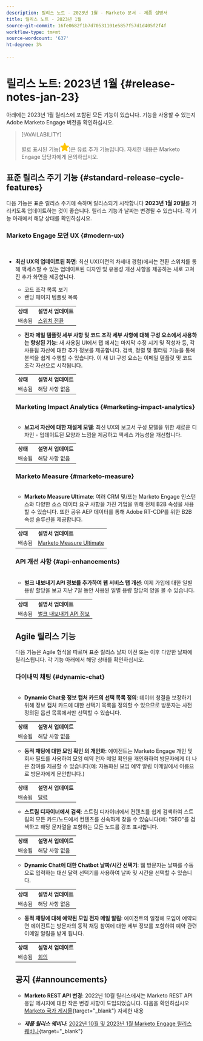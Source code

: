```yaml
---
description: 릴리스 노트 - 2023년 1월 - Marketo 문서 - 제품 설명서
title: 릴리스 노트 - 2023년 1월
source-git-commit: 16fe0682f1b7d70531101e5857f57d1d405f2f4f
workflow-type: tm+mt
source-wordcount: '637'
ht-degree: 3%

---
```


# 릴리스 노트: 2023년 1월 {#release-notes-jan-23}

아래에는 2023년 1월 릴리스에 포함된 모든 기능이 있습니다. 기능을 사용할 수 있는지 Adobe Marketo Engage 버전을 확인하십시오.

>[!AVAILABILITY]
>
>별로 표시된 기능(![별](assets/yellow-star.png))은 유료 추가 기능입니다. 자세한 내용은 Marketo Engage 담당자에게 문의하십시오.

## 표준 릴리스 주기 기능 {#standard-release-cycle-features}

다음 기능은 표준 릴리스 주기에 속하며 릴리스되기 시작합니다 **2023년 1월 20일**&#x200B;를 가리키도록 업데이트하는 것이 좋습니다. 릴리스 기능과 날짜는 변경될 수 있습니다. 각 기능 아래에서 해당 상태를 확인하십시오.

### Marketo Engage 모던 UX {#modern-ux}

</br>

* **최신 UX의 업데이트된 화면**: 최신 UX(이전의 차세대 경험)에서는 전환 스위치를 통해 액세스할 수 있는 업데이트된 디자인 및 유용성 개선 사항을 제공하는 새로 고쳐진 추가 화면을 제공합니다.

   * 코드 조각 목록 보기
   * 랜딩 페이지 템플릿 목록

   <table> 
  <tr> 
   <td><b>상태</b></td>
   <td><b>설명서 업데이트</b></td>
  </tr>
  <tr> 
   <td>배송됨</td>
   <td><a href="/help/marketo/product-docs/marketo-engage-modern-ux/toggle-switch.md">스위치 전환</a></td>
  </tr>
  </tbody>
</table>

* **전자 메일 템플릿 세부 사항 및 코드 조각 세부 사항에 대해 구성 요소에서 사용하는 향상된 기능**: 새 사용됨 UI에서 탭 에서는 마지막 수정 시기 및 작성자 등, 각 사용됨 자산에 대한 추가 정보를 제공합니다. 검색, 정렬 및 필터링 기능을 통해 분석을 쉽게 수행할 수 있습니다. 이 새 UI 구성 요소는 이메일 템플릿 및 코드 조각 자산으로 시작됩니다.

<table> 
  <tr> 
   <td><b>상태</b></td>
   <td><b>설명서 업데이트</b></td>
  </tr>
  <tr> 
   <td>배송됨</td>
   <td>해당 사항 없음</td>
  </tr>
  </tbody>
</table>

### Marketing Impact Analytics {#marketing-impact-analytics}

</br>

* **보고서 자산에 대한 재설계 모델**: 최신 UX의 보고서 구성 모델을 위한 새로운 디자인 - 업데이트된 모양과 느낌을 제공하고 액세스 가능성을 개선합니다.

<table> 
  <tr> 
   <td><b>상태</b></td>
   <td><b>설명서 업데이트</b></td>
  </tr>
  <tr> 
   <td>배송됨</td>
   <td>해당 사항 없음</td>
  </tr>
  </tbody>
</table>

### Marketo Measure {#marketo-measure}

</br>

* **Marketo Measure Ultimate**: 여러 CRM 및/또는 Marketo Engage 인스턴스와 다양한 소스 데이터 요구 사항을 가진 기업을 위해 전체 B2B 속성을 사용할 수 있습니다. 또한 공유 AEP 데이터를 통해 Adobe RT-CDP를 위한 B2B 속성 솔루션을 제공합니다.

<table> 
  <tr> 
   <td><b>상태</b></td>
   <td><b>설명서 업데이트</b></td>
  </tr>
  <tr> 
   <td>배송됨</td>
   <td><a href="https://experienceleague.adobe.com/docs/experience-platform/destinations/catalog/adobe/marketo-measure-ultimate.html">Marketo Measure Ultimate</a></td>
  </tr>
  </tbody>
</table>

### API 개선 사항 {#api-enhancements}

</br>

* **벌크 내보내기 API 정보를 추가하여 웹 서비스 탭 개선**: 이제 가입에 대한 일별 용량 할당을 보고 지난 7일 동안 사용된 일별 용량 할당의 양을 볼 수 있습니다.

<table> 
  <tr> 
   <td><b>상태</b></td>
   <td><b>설명서 업데이트</b></td>
  </tr>
  <tr> 
   <td>배송됨</td>
   <td><a href="/help/marketo/product-docs/administration/settings/bulk-export-api-information.md">벌크 내보내기 API 정보</a></td>
  </tr>
  </tbody>
</table>

## Agile 릴리스 기능

다음 기능은 Agile 형식을 따르며 표준 릴리스 날짜 이전 또는 이후 다양한 날짜에 릴리스됩니다. 각 기능 아래에서 해당 상태를 확인하십시오.

### 다이내믹 채팅 {#dynamic-chat}

</br>

* **Dynamic Chat용 정보 캡처 카드의 선택 목록 정의**: 데이터 청결을 보장하기 위해 정보 캡처 카드에 대한 선택기 목록을 정의할 수 있으므로 방문자는 사전 정의된 옵션 목록에서만 선택할 수 있습니다.

<table> 
  <tr> 
   <td><b>상태</b></td>
   <td><b>설명서 업데이트</b></td>
  </tr>
  <tr> 
   <td>배송됨</td>
   <td>해당 사항 없음</td>
  </tr>
  </tbody>
</table>

* **동적 채팅에 대한 모임 확인 의 개인화**: 에이전트는 Marketo Engage 개인 및 회사 필드를 사용하여 모임 예약 전자 메일 확인을 개인화하여 방문자에게 더 나은 참여를 제공할 수 있습니다(예: 자동화된 모임 예약 알림 이메일에서 이름으로 방문자에게 문안합니다.)

<table> 
  <tr> 
   <td><b>상태</b></td>
   <td><b>설명서 업데이트</b></td>
  </tr>
  <tr> 
   <td>배송됨</td>
   <td><a href="/help/marketo/product-docs/demand-generation/dynamic-chat/appointment-scheduling/calendar.md">달력</a></td>
  </tr>
  </tbody>
</table>

* **스트림 디자이너에서 검색**: 스트림 디자이너에서 컨텐츠를 쉽게 검색하여 스트림의 모든 카드/노드에서 컨텐츠를 신속하게 찾을 수 있습니다(예: &quot;SEO&quot;를 검색하고 해당 문자열을 포함하는 모든 노드를 강조 표시합니다.

<table> 
  <tr> 
   <td><b>상태</b></td>
   <td><b>설명서 업데이트</b></td>
  </tr>
  <tr> 
   <td>배송됨</td>
   <td>해당 사항 없음</td>
  </tr>
  </tbody>
</table>

* **Dynamic Chat에 대한 Chatbot 날짜/시간 선택기**: 웹 방문자는 날짜를 수동으로 입력하는 대신 달력 선택기를 사용하여 날짜 및 시간을 선택할 수 있습니다.

<table> 
  <tr> 
   <td><b>상태</b></td>
   <td><b>설명서 업데이트</b></td>
  </tr>
  <tr> 
   <td>배송됨</td>
   <td>해당 사항 없음</td>
  </tr>
  </tbody>
</table>

* **동적 채팅에 대해 예약된 모임 전자 메일 알림**: 에이전트의 일정에 모임이 예약되면 에이전트는 방문자의 동적 채팅 참여에 대한 세부 정보를 포함하여 예약 관련 이메일 알림을 받게 됩니다.

<table> 
  <tr> 
   <td><b>상태</b></td>
   <td><b>설명서 업데이트</b></td>
  </tr>
  <tr> 
   <td>배송됨</td>
   <td><a href="/help/marketo/product-docs/demand-generation/dynamic-chat/appointment-scheduling/meetings.md">회의</a></td>
  </tr>
  </tbody>
</table>

## 공지 {#announcements}

* **Marketo REST API 변경**: 2022년 10월 릴리스에서는 Marketo REST API 응답 메시지에 대한 작은 변경 사항이 도입되었습니다. 다음을 확인하십시오 [Marketo 국가 게시물](https://nation.marketo.com/t5/product-documents/upcoming-change-to-marketo-rest-api/ta-p/331698){target="_blank"} 자세한 내용

* **_제품 릴리스 웨비나_**: [2022년 10월 및 2023년 1월 Marketo Engage 릴리스 웨비나](https://engage.marketo.com/2023_January_Release_Webinar_OnDemandPage.html){target="_blank"}
